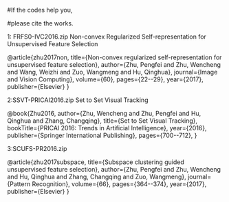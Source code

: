#If the codes help you,

#please cite the works.

1: FRFS0-IVC2016.zip
Non-convex Regularized Self-representation for Unsupervised Feature Selection

@article{zhu2017non,
  title={Non-convex regularized self-representation for unsupervised feature selection},
  author={Zhu, Pengfei and Zhu, Wencheng and Wang, Weizhi and Zuo, Wangmeng and Hu, Qinghua},
  journal={Image and Vision Computing},
  volume={60},
  pages={22--29},
  year={2017},
  publisher={Elsevier}
}

2:SSVT-PRICAI2016.zip
Set to Set Visual Tracking

@book{Zhu2016,
author={Zhu, Wencheng and Zhu, Pengfei and Hu, Qinghua and Zhang, Changqing},
title={Set to Set Visual Tracking},
bookTitle={PRICAI 2016: Trends in Artificial Intelligence},
year={2016},
publisher={Springer International Publishing},
pages={700--712},
}

3:SCUFS-PR2016.zip

@article{zhu2017subspace,
  title={Subspace clustering guided unsupervised feature selection},
  author={Zhu, Pengfei and Zhu, Wencheng and Hu, Qinghua and Zhang, Changqing and Zuo, Wangmeng},
  journal={Pattern Recognition},
  volume={66},
  pages={364--374},
  year={2017},
  publisher={Elsevier}
}
